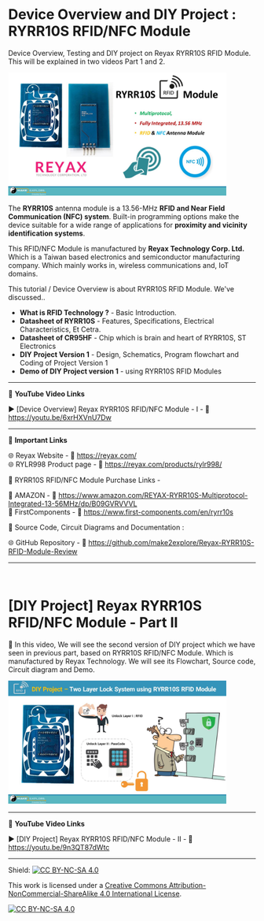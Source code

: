 # Device Overview and DIY Project : RYRR10S RFID/NFC Module
Device Overview, Testing and DIY project on Reyax RYRR10S RFID Module. This will be explained in two videos Part 1 and 2.


<img src="/Images/RYRR10S-product-overview-make2explore.jpg" height="250" >
  

The **RYRR10S** antenna module is a 13.56-MHz **RFID and Near Field Communication (NFC) system**. Built-in programming options make the device suitable for a wide range of applications for **proximity and vicinity identification systems**.    

This RFID/NFC Module is manufactured by **Reyax Technology Corp. Ltd.** Which is a Taiwan based electronics and semiconductor manufacturing company. Which mainly works in, wireless communications  and, IoT domains.  


This tutorial / Device Overview is about RYRR10S RFID Module. We've discussed..  
- **What is RFID Technology ?** - Basic Introduction. 
- **Datasheet of RYRR10S** - Features, Specifications, Electrical Characteristics, Et Cetra.  
- **Datasheet of CR95HF** - Chip which is brain and heart of RYRR10S, ST Electronics
- **DIY Project Version 1** - Design, Schematics, Program flowchart and Coding of Project Version 1
- **Demo of DIY Project version 1**  - using RYRR10S RFID Modules


------------------------------------------------------------------------------------------------------

📕 **YouTube Video Links**  

▶️ [Device Overview] Reyax RYRR10S RFID/NFC Module - I - 🔗 https://youtu.be/6xrHXVnU7Dw  

-------------------------------------------------------------------------------------------------------
📒 **Important Links**  
 
🌐 Reyax Website - 🔗 https://reyax.com/  
🌐 RYLR998 Product page - 🔗 https://reyax.com/products/rylr998/  

🔴 RYRR10S RFID/NFC Module Purchase Links -  

🛒 AMAZON -  🔗 https://www.amazon.com/REYAX-RYRR10S-Multiprotocol-Integrated-13-56MHz/dp/B09GVRVVVL  
🛒 FirstComponents -  🔗 https://www.first-components.com/en/ryrr10s  


📜 Source Code, Circuit Diagrams and Documentation : 

🌐 GitHub Repository - 🔗 https://github.com/make2explore/Reyax-RYRR10S-RFID-Module-Review  

------------------------------------------------------------------------------------------  

<br />

# [DIY Project] Reyax RYRR10S RFID/NFC Module - Part II 

🚩  In this video, We will see the second version of DIY project which we have seen in previous part, based on RYRR10S RFID/NFC Module. Which is manufactured by Reyax Technology. We will see its Flowchart, Source code, Circuit diagram and Demo.    
 
 <img src="/Images/RYRR10S-DIY-Project-make2explore.jpg" height="250" >

 ------------------------------------------------------------------------------------------------------

📕 **YouTube Video Links**  

▶️ [DIY Project] Reyax RYRR10S RFID/NFC Module - II - 🔗 https://youtu.be/9n3QT87dWtc   

------------------------------------------------------------------------------------------  

Shield: [![CC BY-NC-SA 4.0][cc-by-nc-sa-shield]][cc-by-nc-sa]

This work is licensed under a
[Creative Commons Attribution-NonCommercial-ShareAlike 4.0 International License][cc-by-nc-sa].

[![CC BY-NC-SA 4.0][cc-by-nc-sa-image]][cc-by-nc-sa]

[cc-by-nc-sa]: http://creativecommons.org/licenses/by-nc-sa/4.0/
[cc-by-nc-sa-image]: https://licensebuttons.net/l/by-nc-sa/4.0/88x31.png
[cc-by-nc-sa-shield]: https://img.shields.io/badge/License-CC%20BY--NC--SA%204.0-lightgrey.svg
